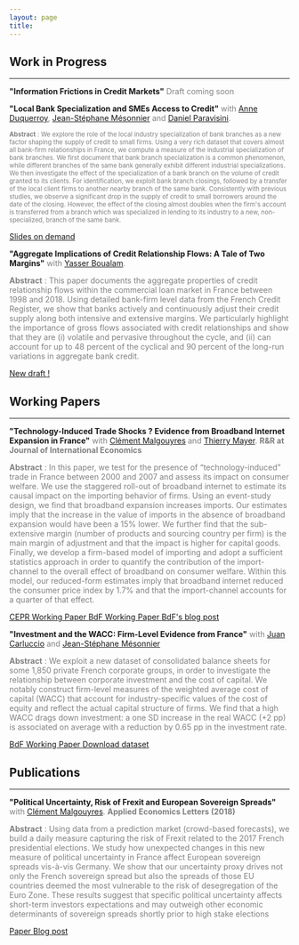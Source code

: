 ```yaml
---
layout: page
title: 
---
```


## Work in Progress
---------------------------------------------------------------------------------------------------------------------

<!--- <br/> -->

**"Information Frictions in Credit Markets"** <span style="color: gray;"> Draft coming soon  </span> 

<!--- **"Connect Your Manager! Technology and Organizational Change in French Firms"**  <span style="color: gray;"> with [Antonin Bergeaud](https://sites.google.com/site/abergeaudeco), [Clément Malgouyres](https://sites.google.com/site/clementmalgouyres/) and [Sara Signorelli](https://sites.google.com/view/sarasignorelli/home).</span> -->

**"Local Bank Specialization and SMEs Access to Credit"** <span style="color: gray;"> with [Anne Duquerroy](https://sites.google.com/site/anneduquerroy/),  [Jean-Stéphane Mésonnier](http://jsmeson.pagesperso-orange.fr/) and [Daniel Paravisini](https://sites.google.com/site/paravisinidaniel/home).</span>

<span style="color: gray; font-size:0.8em; height: 0.5em"> **Abstract** : We explore the role of the local industry specialization of bank branches as a new factor shaping the supply of credit to small firms. Using a very rich dataset that covers almost all bank-firm relationships in France, we compute a measure of the industrial specialization of bank branches. We first document that bank branch specialization is a common phenomenon, while different branches of the same bank generally exhibit different industrial specializations. We then investigate the effect of the specialization of a bank branch on the volume of credit granted to its clients. For identification, we exploit bank branch closings, followed by a transfer of the local client firms to another nearby branch of the same bank. Consistently with previous studies, we observe a significant drop in the supply of credit to small borrowers around the date of the closing. However, the effect of the closing almost doubles when the firm's account is transferred from a branch which was specialized in lending to its industry to a new, non-specialized, branch of the same bank. </span>

<a href="mailto:clement.mazet@sciencespo.fr" class = "btn btn-outline-success btn-sm" role = "button"> Slides on demand </a>

**"Aggregate Implications of Credit Relationship Flows: A Tale of Two Margins"** <span style="color: gray;"> with [Yasser Boualam](http://www.yasserboualam.com/).</span>

<span style="color: gray;"> **Abstract** : This paper documents the aggregate properties of credit relationship flows within the commercial loan market in France between 1998 and 2018. Using detailed bank-firm level data from the French Credit Register, we show that banks actively and continuously adjust their credit supply along both intensive and extensive margins. We particularly highlight the importance of gross flows associated with credit relationships and show that they are (i) volatile and pervasive throughout the cycle, and (ii) can account for up to 48 percent of the cyclical and 90 percent of the long-run variations in aggregate bank credit. </span>

<a href="https://papers.ssrn.com/sol3/papers.cfm?abstract_id=3548327" class = "btn btn-outline-success btn-sm" role = "button"> New draft ! </a>

## Working Papers
---------------------------------------------------------------------------------------------------------------------

**"Technology-Induced Trade Shocks ? Evidence from Broadband Internet Expansion in France"** <span style="color: gray;"> with [Clément Malgouyres](https://sites.google.com/site/clementmalgouyres/) and [Thierry Mayer](https://sites.google.com/site/thierrymayer/home).  **R&R at Journal of International Economics** </span>


<span style="color: gray;"> **Abstract** : In this paper, we test for the presence of “technology-induced” trade in France between 2000 and 2007 and assess its impact on consumer welfare. We use the staggered roll-out of broadband internet to estimate its causal impact on the importing behavior of firms. Using an event-study design, we find that broadband expansion increases imports. Our estimates imply that the increase in the value of imports in the absence of broadband expansion would have been a 15% lower. We further find that the sub-extensive margin (number of products and sourcing country per firm) is the main margin of adjustment and that the impact is higher for capital goods. Finally, we develop a firm-based model of importing and adopt a sufficient statistics approach in order to quantify the contribution of the import-channel to the overall effect of broadband on consumer welfare. Within this model, our reduced-form estimates imply that broadband internet reduced the consumer price index by 1.7% and that the import-channel accounts for a quarter of that effect. </span>

<a href="https://cepr.org/active/publications/discussion_papers/dp.php?dpno=13847" class = "btn btn-outline-success btn-sm" role = "button"> CEPR Working Paper </a> <a href="https://publications.banque-france.fr/en/technology-induced-trade-shocks-evidence-broadband-expansion-france" class = "btn btn-outline-success btn-sm" role = "button"> BdF Working Paper </a> <a href="https://blocnotesdeleco.banque-france.fr/en/blog-entry/broadband-internet-changes-geography-international-trade" class = "btn btn-outline-danger btn-sm" role = "button"> BdF's blog post </a>
	

**"Investment and the WACC: Firm-Level Evidence from France"** <span style="color: gray;"> with [Juan Carluccio](http://juancarluccio.com/) and [Jean-Stéphane Mésonnier](http://jsmeson.pagesperso-orange.fr/) </span>  

<span style="color: gray;"> **Abstract** : We exploit a new dataset of consolidated balance sheets for some 1,850 private
French corporate groups, in order to investigate the relationship between corporate investment and the cost of capital. We notably construct firm-level measures of the weighted average cost of capital (WACC) that account for industry-specific values of the cost of equity and reflect the actual capital structure of firms. We find that a high WACC drags down investment: a one SD increase in the real WACC (+2 pp) is associated on average with a reduction by 0.65 pp in the investment rate. </span>

<a href="https://publications.banque-france.fr/sites/default/files/medias/documents/wp710.pdf" class = "btn btn-outline-success btn-sm" role = "button">  BdF Working Paper </a> <a href="https://github.com/CMS27/Wacc" class = "btn btn-outline-warning btn-sm" role = "button">  Download dataset </a>  


## Publications
---------------------------------------------------------------------------------------------------------------------

**"Political Uncertainty, Risk of Frexit and European Sovereign Spreads"** <span style="color: gray;"> with [Clément Malgouyres](https://sites.google.com/site/clementmalgouyres/). **Applied Economics Letters (2018)**  </span>  

<span style="color: gray;"> **Abstract** : Using data from a prediction market (crowd-based forecasts), we build a daily measure capturing the risk of Frexit related to the 2017 French presidential elections. We study how unexpected changes in this new measure of political uncertainty in France affect European sovereign spreads vis-à-vis Germany. We show that our uncertainty proxy drives not only the French sovereign spread but also the spreads of those EU countries deemed the most vulnerable to the risk of desegregation of the Euro Zone. These results suggest that specific political uncertainty affects short-term investors expectations and may outweigh other economic determinants of sovereign spreads shortly prior to high stake elections </span>

<a href="https://www.tandfonline.com/doi/abs/10.1080/13504851.2017.1391991" class = "btn btn-outline-success btn-sm" role = "button">  Paper </a>  <a href="https://blog.hypermind.com/2018/03/09/political-uncertainty-risk-of-frexit-and-european-sovereign-spreads/" class = "btn btn-outline-danger btn-sm" role = "button"> Blog post </a> 
